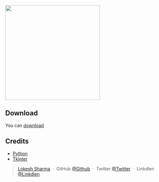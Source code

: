 

<img src="https://github.com/coder-lokesh/Notepad/notepad.gif" width="300">

## Download
You can [download](https://github.com/coder-lokesh/Notepad) 

## Credits
- [Python](https://www.python.org/)
- [Tkinter](https://docs.python.org/3/library/tkinter.html)

> [Lokesh Sharma](http://lokesh-resume.web.app/) &nbsp;&middot;&nbsp;
> GitHub [@Github](https://github.com/coder-lokesh) &nbsp;&middot;&nbsp;
> Twitter [@Twitter](https://twitter.com/lokeshs97047988) &nbsp;&middot;&nbsp;
> Linkdlen [@Linkdlen](https://www.linkedin.com/in/lokesh-sharma-908857193/) &nbsp;&middot;&nbsp;


